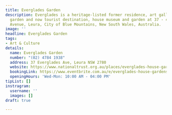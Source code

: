 ```yaml
---
title: Everglades Garden
description: Everglades is a heritage-listed former residence, art gallery, cafe and
  garden and now tourist destination, house museum and garden at 37 - 49 Everglades
  Avenue, Leura, City of Blue Mountains, New South Wales, Australia.
image: ''
headline: Everglades Garden
tags:
- Art & Culture
details:
  name: Everglades Garden
  number: "(02) 4784 1938"
  address: 37 Everglades Ave, Leura NSW 2780
  website: https://www.nationaltrust.org.au/places/everglades-house-gardens/
  bookingLink: https://www.eventbrite.com.au/e/everglades-house-gardens-general-entry-tickets-198014505717
  openingHours: 'Wed-Mon: 10:00 AM - 04:00 PM'
tipList: []
instragram:
  username: ''
  images: []
draft: true

---
```

